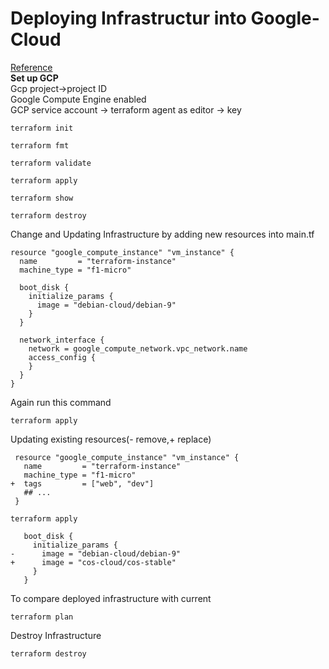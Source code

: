# Deploying Infrastructur into Google-Cloud 
[Reference](https://learn.hashicorp.com/tutorials/terraform/google-cloud-platform-build?in=terraform/gcp-get-started)<br/>
**Set up GCP**  <br>
Gcp project->project ID <br>
Google Compute Engine enabled <br>
GCP service account -> terraform agent as editor -> key
```
terraform init
``` 
```
terraform fmt 
```
```
terraform validate
```
```
terraform apply 
```
```
terraform show
```
```
terraform destroy
``` 
Change and Updating Infrastructure by adding new resources into main.tf 
```
resource "google_compute_instance" "vm_instance" {
  name         = "terraform-instance"
  machine_type = "f1-micro"

  boot_disk {
    initialize_params {
      image = "debian-cloud/debian-9"
    }
  }

  network_interface {
    network = google_compute_network.vpc_network.name
    access_config {
    }
  }
}
``` 
Again run this command 
``` 
terraform apply
```
Updating existing resources(- remove,+ replace)
```
 resource "google_compute_instance" "vm_instance" {
   name         = "terraform-instance"
   machine_type = "f1-micro"
+  tags         = ["web", "dev"]
   ## ...
 }
 ```
``` 
terraform apply
```
```
   boot_disk {
     initialize_params {
-      image = "debian-cloud/debian-9"
+      image = "cos-cloud/cos-stable"
     }
   }
```
To compare deployed infrastructure with current 
```
terraform plan
``` 
Destroy Infrastructure
``` 
terraform destroy
```

